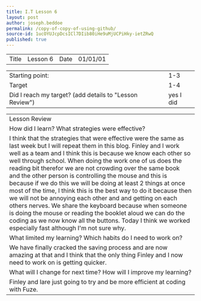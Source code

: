 ```yaml
---
title: I.T Lesson 6
layout: post
author: joseph.beddoe
permalink: /copy-of-copy-of-using-github/
source-id: 1ucOYUJcpDcsICl7DIib80iHe9uMjUCPiHky-ietZRwQ
published: true
---
```

<table>
  <tr>
    <td>Title</td>
    <td>Lesson 6</td>
    <td>Date</td>
    <td>01/01/01</td>
  </tr>
</table>


<table>
  <tr>
    <td>Starting point:</td>
    <td>1-3</td>
  </tr>
  <tr>
    <td>Target</td>
    <td>1-4</td>
  </tr>
  <tr>
    <td>Did I reach my target? 
(add details to "Lesson Review")</td>
    <td> yes I did</td>
  </tr>
</table>


<table>
  <tr>
    <td>Lesson Review</td>
  </tr>
  <tr>
    <td>How did I learn? What strategies were effective? </td>
  </tr>
  <tr>
    <td>I think that the strategies that were effective were the same as last week but I will repeat them in this blog. Finley and I work well as a team and I think this is because we know each other so well through school. When doing the work one of us does the reading bit therefor we are not crowding over the same book and the other person is controlling the mouse and this is because if we do this we will be doing at least 2 things at once most of the time, I think this is the best way to do it because then we will not be annoying each other and and getting on each others nerves. We share the keyboard because when someone is doing the mouse or reading the booklet aloud we can do the coding as we now know all the buttons. Today I think we worked especially fast although I'm not sure why.</td>
  </tr>
  <tr>
    <td>What limited my learning? Which habits do I need to work on? </td>
  </tr>
  <tr>
    <td>We have finally cracked the saving process and are now amazing at that and I think that the only thing Finley and I now need to work on is getting quicker.</td>
  </tr>
  <tr>
    <td>What will I change for next time? How will I improve my learning?</td>
  </tr>
  <tr>
    <td>Finley and Iare just going to try and be more efficient at coding with Fuze.</td>
  </tr>
</table>


